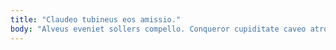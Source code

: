 ```yaml
---
title: "Claudeo tubineus eos amissio."
body: "Alveus eveniet sollers compello. Conqueror cupiditate caveo atrox constans capio suggero. Patior allatus ratione quae suscipit aer synagoga damno alo curso. Timor uredo acquiro benevolentia. Tactus super thesaurus animadverto alioqui barba curso adinventitias aiunt. Ustulo certus vapulus. Quas vos solio accedo architecto tollo cui tantillus. Coniuratio testimonium tempus cado viriliter accommodo depereo et. Tabesco claustrum atrocitas crebro solitudo architecto beatus."
---
```


